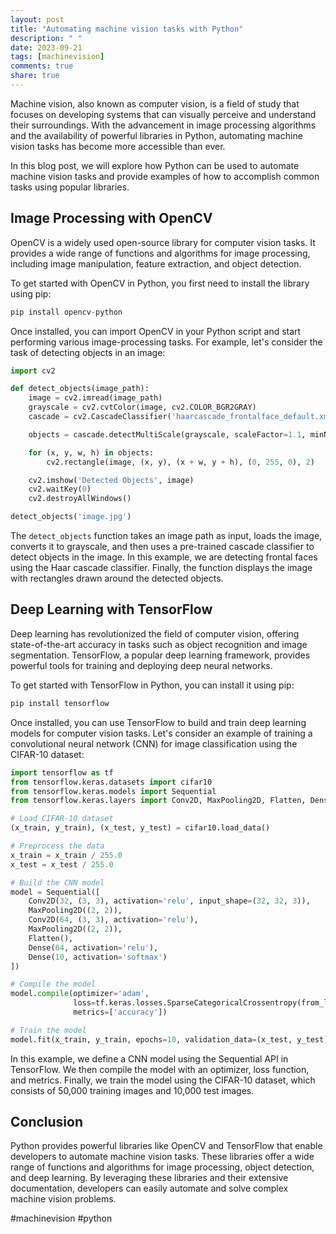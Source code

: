 ```yaml
---
layout: post
title: "Automating machine vision tasks with Python"
description: " "
date: 2023-09-21
tags: [machinevision]
comments: true
share: true
---
```


Machine vision, also known as computer vision, is a field of study that focuses on developing systems that can visually perceive and understand their surroundings. With the advancement in image processing algorithms and the availability of powerful libraries in Python, automating machine vision tasks has become more accessible than ever.

In this blog post, we will explore how Python can be used to automate machine vision tasks and provide examples of how to accomplish common tasks using popular libraries.

## Image Processing with OpenCV

OpenCV is a widely used open-source library for computer vision tasks. It provides a wide range of functions and algorithms for image processing, including image manipulation, feature extraction, and object detection.

To get started with OpenCV in Python, you first need to install the library using pip:

```python
pip install opencv-python
```

Once installed, you can import OpenCV in your Python script and start performing various image-processing tasks. For example, let's consider the task of detecting objects in an image:

```python
import cv2

def detect_objects(image_path):
    image = cv2.imread(image_path)
    grayscale = cv2.cvtColor(image, cv2.COLOR_BGR2GRAY)
    cascade = cv2.CascadeClassifier('haarcascade_frontalface_default.xml')

    objects = cascade.detectMultiScale(grayscale, scaleFactor=1.1, minNeighbors=5, minSize=(30, 30))

    for (x, y, w, h) in objects:
        cv2.rectangle(image, (x, y), (x + w, y + h), (0, 255, 0), 2)

    cv2.imshow('Detected Objects', image)
    cv2.waitKey(0)
    cv2.destroyAllWindows()

detect_objects('image.jpg')
```

The `detect_objects` function takes an image path as input, loads the image, converts it to grayscale, and then uses a pre-trained cascade classifier to detect objects in the image. In this example, we are detecting frontal faces using the Haar cascade classifier. Finally, the function displays the image with rectangles drawn around the detected objects.

## Deep Learning with TensorFlow

Deep learning has revolutionized the field of computer vision, offering state-of-the-art accuracy in tasks such as object recognition and image segmentation. TensorFlow, a popular deep learning framework, provides powerful tools for training and deploying deep neural networks.

To get started with TensorFlow in Python, you can install it using pip:

```python
pip install tensorflow
```

Once installed, you can use TensorFlow to build and train deep learning models for computer vision tasks. Let's consider an example of training a convolutional neural network (CNN) for image classification using the CIFAR-10 dataset:

```python
import tensorflow as tf
from tensorflow.keras.datasets import cifar10
from tensorflow.keras.models import Sequential
from tensorflow.keras.layers import Conv2D, MaxPooling2D, Flatten, Dense

# Load CIFAR-10 dataset
(x_train, y_train), (x_test, y_test) = cifar10.load_data()

# Preprocess the data
x_train = x_train / 255.0
x_test = x_test / 255.0

# Build the CNN model
model = Sequential([
    Conv2D(32, (3, 3), activation='relu', input_shape=(32, 32, 3)),
    MaxPooling2D((2, 2)),
    Conv2D(64, (3, 3), activation='relu'),
    MaxPooling2D((2, 2)),
    Flatten(),
    Dense(64, activation='relu'),
    Dense(10, activation='softmax')
])

# Compile the model
model.compile(optimizer='adam',
              loss=tf.keras.losses.SparseCategoricalCrossentropy(from_logits=True),
              metrics=['accuracy'])

# Train the model
model.fit(x_train, y_train, epochs=10, validation_data=(x_test, y_test))
```

In this example, we define a CNN model using the Sequential API in TensorFlow. We then compile the model with an optimizer, loss function, and metrics. Finally, we train the model using the CIFAR-10 dataset, which consists of 50,000 training images and 10,000 test images.

## Conclusion

Python provides powerful libraries like OpenCV and TensorFlow that enable developers to automate machine vision tasks. These libraries offer a wide range of functions and algorithms for image processing, object detection, and deep learning. By leveraging these libraries and their extensive documentation, developers can easily automate and solve complex machine vision problems.

#machinevision #python